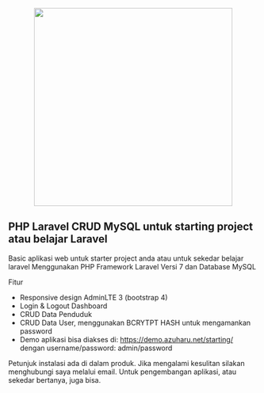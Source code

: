 <p align="center"><img src="https://res.cloudinary.com/dtfbvvkyp/image/upload/v1566331377/laravel-logolockup-cmyk-red.svg" width="400"></p>


## PHP Laravel CRUD MySQL untuk starting project atau belajar Laravel

Basic aplikasi web untuk starter project anda atau untuk sekedar belajar laravel Menggunakan PHP Framework Laravel Versi 7 dan Database MySQL

Fitur

- Responsive design AdminLTE 3 (bootstrap 4)
- Login & Logout Dashboard
- CRUD Data Penduduk
- CRUD Data User, menggunakan BCRYTPT HASH untuk mengamankan password
- Demo aplikasi bisa diakses di: https://demo.azuharu.net/starting/ dengan username/password: admin/password


Petunjuk instalasi ada di dalam produk. Jika mengalami kesulitan silakan menghubungi saya melalui email. Untuk pengembangan aplikasi, atau sekedar bertanya, juga bisa.
